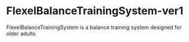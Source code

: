 # FlexelBalanceTrainingSystem-ver1
FlexelBalanceTrainingSystem is a balance training system designed for older adults
